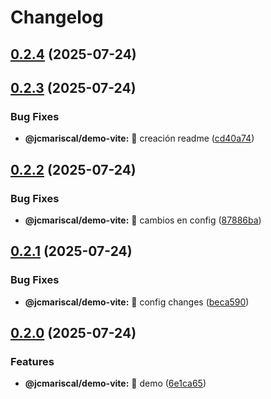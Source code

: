# Changelog

## [0.2.4](https://github.com/jcarlosMariscal/publish-packages/compare/v0.2.3...v0.2.4) (2025-07-24)

## [0.2.3](https://github.com/jcarlosMariscal/publish-packages/compare/v0.2.2...v0.2.3) (2025-07-24)

### Bug Fixes

* **@jcmariscal/demo-vite:** :bug: creación readme ([cd40a74](https://github.com/jcarlosMariscal/publish-packages/commit/cd40a74f3715ba77de5f41d3c5f2bae3a75c99a5))

## [0.2.2](https://github.com/jcarlosMariscal/publish-packages/compare/v0.2.1...v0.2.2) (2025-07-24)

### Bug Fixes

* **@jcmariscal/demo-vite:** :bug: cambios en config ([87886ba](https://github.com/jcarlosMariscal/publish-packages/commit/87886ba8ad4d0e09178ce1798154bfbe73df1516))

## [0.2.1](https://github.com/jcarlosMariscal/publish-packages/compare/v0.2.0...v0.2.1) (2025-07-24)

### Bug Fixes

* **@jcmariscal/demo-vite:** :bug: config changes ([beca590](https://github.com/jcarlosMariscal/publish-packages/commit/beca59046beab5a944c7db4b34103455ad308118))

## [0.2.0](https://github.com/jcarlosMariscal/publish-packages/compare/v0.1.0...v0.2.0) (2025-07-24)

### Features

* **@jcmariscal/demo-vite:** :art: demo ([6e1ca65](https://github.com/jcarlosMariscal/publish-packages/commit/6e1ca6556f3253de911d8927c4bc2f4f634df1b8))
